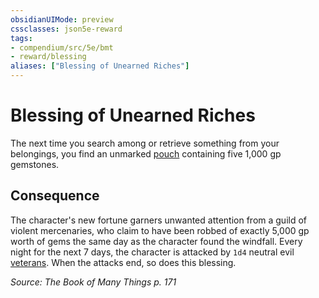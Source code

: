 ```yaml
---
obsidianUIMode: preview
cssclasses: json5e-reward
tags:
- compendium/src/5e/bmt
- reward/blessing
aliases: ["Blessing of Unearned Riches"]
---
```

# Blessing of Unearned Riches

The next time you search among or retrieve something from your belongings, you find an unmarked [pouch](/Systems/5e/items/pouch.md) containing five 1,000 gp gemstones.

## Consequence

The character's new fortune garners unwanted attention from a guild of violent mercenaries, who claim to have been robbed of exactly 5,000 gp worth of gems the same day as the character found the windfall. Every night for the next 7 days, the character is attacked by `1d4` neutral evil [veterans](/Systems/5e/bestiary/humanoid/veteran.md). When the attacks end, so does this blessing.

*Source: The Book of Many Things p. 171*